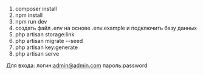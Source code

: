1. composer install
2. npm install
3. npm run dev
4. создать файл .env на основе .env.example и подключить базу данных
5. php artisan storage:link
6. php artisan migrate --seed
7. php artisan key:generate
8. php artisan serve


Для входа:
логин:admin@admin.com
пароль:password
